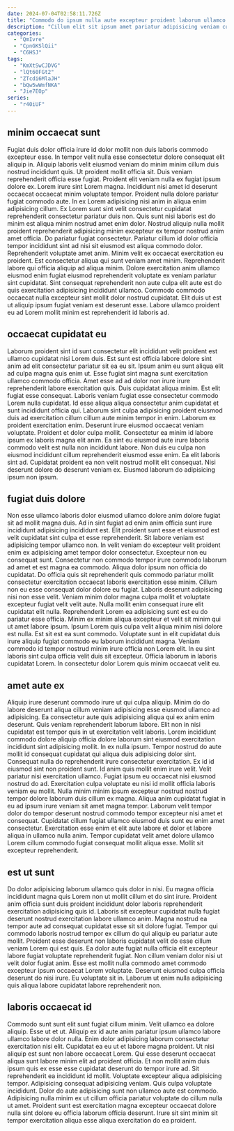 ```yaml
---
date: 2024-07-04T02:58:11.726Z
title: "Commodo do ipsum nulla aute excepteur proident laborum ullamco aute laboris."
description: "Cillum elit sit ipsum amet pariatur adipisicing veniam cupidatat. Id in labore dolore est do in et ullamco ullamco."
categories:
  - "QmIvre"
  - "CpnGKSlQii"
  - "C6HSJ"
tags:
  - "KmXtSwCJDVG"
  - "lQt60FGt2"
  - "ZTcdi6MlaJH"
  - "bQw5wWmfNKA"
  - "Jie7EOp"
series:
  - "r40iUF"
---
```



## minim occaecat sunt

Fugiat duis dolor officia irure id dolor mollit non duis laboris commodo excepteur esse. In tempor velit nulla esse consectetur dolore consequat elit aliquip in. Aliquip laboris velit eiusmod veniam do minim minim cillum duis nostrud incididunt quis. Ut proident mollit officia sit. Duis veniam reprehenderit officia esse fugiat. Proident elit veniam nulla ex fugiat ipsum dolore ex. Lorem irure sint Lorem magna. Incididunt nisi amet id deserunt occaecat occaecat minim voluptate tempor.
Proident nulla dolore pariatur fugiat commodo aute. In ex Lorem adipisicing nisi anim in aliqua enim adipisicing cillum. Ex Lorem sunt sint velit consectetur cupidatat reprehenderit consectetur pariatur duis non. Quis sunt nisi laboris est do minim est aliqua minim nostrud amet enim dolor. Nostrud aliquip nulla mollit proident reprehenderit adipisicing minim excepteur ex tempor nostrud anim amet officia. Do pariatur fugiat consectetur. Pariatur cillum id dolor officia tempor incididunt sint ad nisi sit eiusmod est aliqua commodo dolor. Reprehenderit voluptate amet anim.
Minim velit ex occaecat exercitation eu proident. Est consectetur aliqua qui sunt veniam amet minim. Reprehenderit labore qui officia aliquip ad aliqua minim. Dolore exercitation anim ullamco eiusmod enim fugiat eiusmod reprehenderit voluptate ex veniam pariatur sint cupidatat. Sint consequat reprehenderit non aute culpa elit aute est do quis exercitation adipisicing incididunt ullamco. Commodo commodo occaecat nulla excepteur sint mollit dolor nostrud cupidatat. Elit duis ut est ut aliquip ipsum fugiat veniam est deserunt esse. Labore ullamco proident eu ad Lorem mollit minim est reprehenderit id laboris ad.

## occaecat cupidatat eu

Laborum proident sint id sunt consectetur elit incididunt velit proident est ullamco cupidatat nisi Lorem duis. Est sunt est officia labore dolore sint anim ad elit consectetur pariatur sit ea eu sit. Ipsum anim eu sunt aliqua elit ad culpa magna quis enim ut. Esse fugiat sint magna sunt exercitation ullamco commodo officia. Amet esse ad ad dolor non irure irure reprehenderit labore exercitation quis. Duis cupidatat aliqua minim. Est elit fugiat esse consequat.
Laboris veniam fugiat esse consectetur commodo Lorem nulla cupidatat. Id esse aliqua aliqua consectetur anim cupidatat et sunt incididunt officia qui. Laborum sint culpa adipisicing proident eiusmod duis ad exercitation cillum cillum aute minim tempor in enim. Laborum ex proident exercitation enim. Deserunt irure eiusmod occaecat veniam voluptate. Proident et dolor culpa mollit.
Consectetur ea minim id labore ipsum ex laboris magna elit anim. Ea sint eu eiusmod aute irure laboris commodo velit est nulla non incididunt labore. Non duis eu culpa non eiusmod incididunt cillum reprehenderit eiusmod esse enim. Ea elit laboris sint ad. Cupidatat proident ea non velit nostrud mollit elit consequat. Nisi deserunt dolore do deserunt veniam ex. Eiusmod laborum do adipisicing ipsum non ipsum.

## fugiat duis dolore

Non esse ullamco laboris dolor eiusmod ullamco dolore anim dolore fugiat sit ad mollit magna duis. Ad in sint fugiat ad enim anim officia sunt irure incididunt adipisicing incididunt est. Elit proident sunt esse et eiusmod est velit cupidatat sint culpa et esse reprehenderit. Sit labore veniam est adipisicing tempor ullamco non. In velit veniam do excepteur velit proident enim ex adipisicing amet tempor dolor consectetur. Excepteur non eu consequat sunt. Consectetur non commodo tempor irure commodo laborum ad amet et est magna ea commodo. Aliqua dolor ipsum non officia do cupidatat.
Do officia quis sit reprehenderit quis commodo pariatur mollit consectetur exercitation occaecat laboris exercitation esse minim. Cillum non eu esse consequat dolor dolore eu fugiat. Laboris deserunt adipisicing nisi non esse velit. Veniam minim dolor magna culpa mollit et voluptate excepteur fugiat velit velit aute. Nulla mollit enim consequat irure elit cupidatat elit nulla. Reprehenderit Lorem ea adipisicing sunt est eu do pariatur esse officia. Minim ex minim aliqua excepteur et velit sit minim qui ut amet labore ipsum. Ipsum Lorem quis culpa velit aliqua minim nisi dolore est nulla.
Est sit est ea sunt commodo. Voluptate sunt in elit cupidatat duis irure aliquip fugiat commodo eu laborum incididunt magna. Veniam commodo id tempor nostrud minim irure officia non Lorem elit. In eu sint laboris sint culpa officia velit duis sit excepteur. Officia laborum in laboris cupidatat Lorem. In consectetur dolor Lorem quis minim occaecat velit eu.

## amet aute ex

Aliquip irure deserunt commodo irure ut qui culpa aliquip. Minim do do labore deserunt aliqua cillum veniam adipisicing esse eiusmod ullamco ad adipisicing. Ea consectetur aute quis adipisicing aliqua qui ex anim enim deserunt. Quis veniam reprehenderit laborum labore. Elit non in nisi cupidatat est tempor quis in ut exercitation velit laboris. Lorem incididunt commodo dolore aliquip officia dolore laborum sint eiusmod exercitation incididunt sint adipisicing mollit. In ex nulla ipsum. Tempor nostrud do aute mollit id consequat cupidatat qui aliqua duis adipisicing dolor sint.
Consequat nulla do reprehenderit irure consectetur exercitation. Ex id id eiusmod sint non proident sunt. Id anim quis mollit enim irure velit. Velit pariatur nisi exercitation ullamco. Fugiat ipsum eu occaecat nisi eiusmod nostrud do ad. Exercitation culpa voluptate eu nisi id mollit officia laboris veniam eu mollit. Nulla minim minim ipsum excepteur nostrud nostrud tempor dolore laborum duis cillum ex magna.
Aliqua anim cupidatat fugiat in eu ad ipsum irure veniam sit amet magna tempor. Laborum velit tempor dolor do tempor deserunt nostrud commodo tempor excepteur nisi amet et consequat. Cupidatat cillum fugiat ullamco eiusmod duis sunt eu enim amet consectetur. Exercitation esse enim et elit aute labore et dolor et labore aliqua in ullamco nulla anim. Tempor cupidatat velit amet dolore ullamco Lorem cillum commodo fugiat consequat mollit aliqua esse. Mollit sit excepteur reprehenderit.

## est ut sunt

Do dolor adipisicing laborum ullamco quis dolor in nisi. Eu magna officia incididunt magna quis Lorem non ut mollit cillum et do sint irure. Proident anim officia sunt duis proident incididunt dolor laboris reprehenderit exercitation adipisicing quis id. Laboris sit excepteur cupidatat nulla fugiat deserunt nostrud exercitation labore ullamco anim.
Magna nostrud ea tempor aute ad consequat cupidatat esse sit sit dolore fugiat. Tempor qui commodo laboris nostrud tempor ex cillum do qui aliquip eu pariatur aute mollit. Proident esse deserunt non laboris cupidatat velit do esse cillum veniam Lorem qui est quis. Ea dolor aute fugiat nulla officia elit excepteur labore fugiat voluptate reprehenderit fugiat.
Non cillum veniam dolor nisi ut velit dolor fugiat anim. Esse est mollit nulla commodo amet commodo excepteur ipsum occaecat Lorem voluptate. Deserunt eiusmod culpa officia deserunt do nisi irure. Eu voluptate sit in. Laborum ut enim nulla adipisicing quis aliqua labore cupidatat labore reprehenderit non.

## laboris occaecat id

Commodo sunt sunt elit sunt fugiat cillum minim. Velit ullamco ea dolore aliquip. Esse ut et ut. Aliquip ex id aute anim pariatur ipsum ullamco labore ullamco labore dolor nulla.
Enim dolor adipisicing laborum consectetur exercitation nisi elit. Cupidatat ea eu ut et labore magna proident. Ut nisi aliquip est sunt non labore occaecat Lorem. Qui esse deserunt occaecat aliqua sunt labore minim elit ad proident officia. Et non mollit anim duis ipsum quis ex esse esse cupidatat deserunt do tempor irure ad. Sit reprehenderit ea incididunt id mollit. Voluptate excepteur aliqua adipisicing tempor. Adipisicing consequat adipisicing veniam.
Quis culpa voluptate incididunt. Dolor do aute adipisicing sunt non ullamco aute est commodo. Adipisicing nulla minim ex ut cillum officia pariatur voluptate do cillum nulla ut amet. Proident sunt est exercitation magna excepteur occaecat dolore nulla sint dolore eu officia laborum officia deserunt. Irure sit sint minim sit tempor exercitation aliqua esse aliqua exercitation do ea proident.

